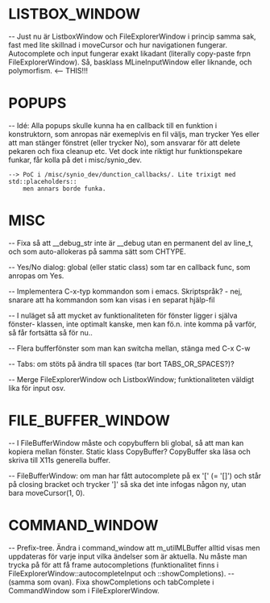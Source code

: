 
# LISTBOX_WINDOW #
--  Just nu är ListboxWindow och FileExplorerWindow i princip samma sak, fast med lite 
    skillnad i moveCursor och hur navigationen fungerar. Autocomplete och input fungerar
    exakt likadant (literally copy-paste frpn FileExplorerWindow). Så, basklass 
    MLineInputWindow eller liknande, och polymorfism. <-- THIS!!!

# POPUPS #
--  Idé: Alla popups skulle kunna ha en callback till en funktion i konstruktorn, som 
    anropas när exemeplvis en fil väljs, man trycker Yes eller att man stänger 
    fönstret (eller trycker No), som ansvarar för att delete pekaren och fixa cleanup etc.
    Vet dock inte riktigt hur funktionspekare funkar, får kolla på det i misc/synio_dev.

    --> PoC i /misc/synio_dev/dunction_callbacks/. Lite trixigt med std::placeholders::
        men annars borde funka.


# MISC #
--  Fixa så att __debug_str inte är __debug utan en permanent del av line_t, och som 
    auto-allokeras på samma sätt som CHTYPE.

--  Yes/No dialog: global (eller static class) som tar en callback func, som anropas om
    Yes.

--  Implementera C-x-typ kommandon som i emacs. Skriptspråk?
    - nej, snarare att ha kommandon som kan visas i en separat hjälp-fil

--  I nuläget så att mycket av funktionaliteten för fönster ligger i själva fönster-
    klassen, inte optimalt kanske, men kan fö.n. inte komma på varför, så får fortsätta 
    så för nu..

--  Flera bufferfönster som man kan switcha mellan, stänga med C-x C-w

--  Tabs: om stöts på ändra till spaces (tar bort TABS_OR_SPACES?)?

--  Merge FileExplorerWindow och ListboxWindow; funktionaliteten väldigt lika för input 
    osv.

# FILE_BUFFER_WINDOW #
--  I FileBufferWindow måste och copybuffern bli global, så att man kan kopiera mellan
    fönster. Static klass CopyBuffer?
    CopyBuffer ska läsa och skriva till X11s generella buffer.

--  FileBufferWindow: om man har fått autocomplete på ex '[' (= '[]') och står på closing
    bracket och trycker ']' så ska det inte infogas någon ny, utan bara moveCursor(1, 0).


# COMMAND_WINDOW #
--  Prefix-tree.
    Ändra i command_window att m_utilMLBuffer alltid visas men uppdateras för varje 
    input vilka ändelser som är aktuella. Nu måste man trycka på <tab> för att få 
    frame autocompletions (funktionalitet finns i FileExplorerWindow::autocompleteInput
    och ::showCompletions).
--  (samma som ovan). Fixa showCompletions och tabComplete i CommandWindow som i 
    FileExplorerWindow.
